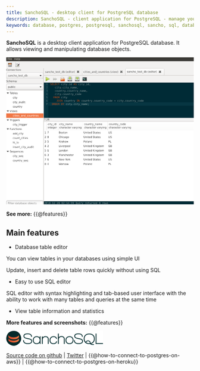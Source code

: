 ```yaml
---
title: SanchoSQL - desktop client for PostgreSQL database
description: SanchoSQL - client application for PostgreSQL - manage your database with SanchoSQL
keywords: database, postgres, postgresql, sanchosql, sancho, sql, database client, linux, database application for linux
---
```


**SanchoSQL** is a desktop client application for PostgreSQL database. It allows viewing and manipulating database objects.

![SanchoSQL main window](./data/version_0_1/sanchosql_editor_1.png "SanchoSQL main window")

**See more:** {{@features}}

## Main features

- Database table editor

You can view tables in your databases using simple UI

Update, insert and delete table rows quickly without using SQL

- Easy to use SQL editor

SQL editor with syntax highlighting and tab-based user interface with the ability to work with many tables and queries at the same time

- View table information and statistics

**More features and screenshots:** {{@features}}

![SanchoSQL](./data/sancho_logo_transparent_40.png "SanchoSQL postgres database client for Linux")

[Source code on github](https://github.com/lchsk) | [Twitter](https://twitter.com/sanchosql) | {{@how-to-connect-to-postgres-on-aws}} | {{@how-to-connect-to-postgres-on-heroku}}

